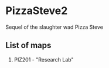 # PizzaSteve2

Sequel of the slaughter wad Pizza Steve

## List of maps

1. PIZ201 - "Research Lab"
